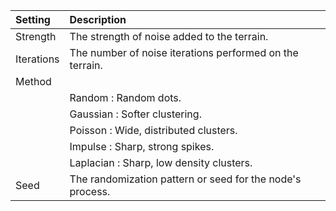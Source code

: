 | Setting        | Description                                                 |
| :------------- | :---------------------------------------------------------- |
| Strength   | The strength of noise added to the terrain.                 |
| Iterations | The number of noise iterations performed on the terrain.    |
| Method     |                                                             |
|                | Random : Random dots.                                     |
|                | Gaussian : Softer clustering.                             |
|                | Poisson : Wide, distributed clusters.                     |
|                | Impulse : Sharp, strong spikes.                           |
|                | Laplacian : Sharp, low density clusters.                  |
| Seed       | The randomization pattern or seed for the node's process.   |